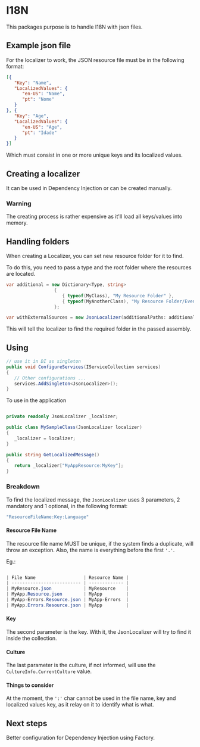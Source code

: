 # I18N

This packages purpose is to handle I18N with json files.

## Example json file

For the localizer to work, the JSON resource file must be in the following format:

```json
[{
   "Key": "Name",
   "LocalizedValues": {
      "en-US": "Name",
      "pt": "Nome"
   }
}, {
   "Key": "Age",
   "LocalizedValues": {
      "en-US": "Age",
      "pt": "Idade"
   }
}]
```

Which must consist in one or more unique keys and its localized values.

## Creating a localizer

It can be used in Dependency Injection or can be created manually.

### Warning

The creating process is rather expensive as it'll load all keys/values into memory.

## Handling folders

When creating a Localizer, you can set new resource folder for it to find.

To do this, you need to pass a type and the root folder where the resources are located.

```csharp
var additional = new Dictionary<Type, string>
                  {
                     { typeof(MyClass), "My Resource Folder" },
                     { typeof(MyAnotherClass), "My Resource Folder/Even Handles sub folders" }
                  };

var withExternalSources = new JsonLocalizer(additionalPaths: additional);

```

This will tell the localizer to find the required folder in the passed assembly.

## Using

```csharp
// use it in DI as singleton
public void ConfigureServices(IServiceCollection services)
{
   // Other configurations ...
   services.AddSingleton<JsonLocalizer>();
}
```

To use in the application

```csharp

private readonly JsonLocalizer _localizer;

public class MySampleClass(JsonLocalizer localizer)
{
   _localizer = localizer;
}

public string GetLocalizedMessage()
{
   return _localizer["MyAppResource:MyKey"];
}

```

### Breakdown

To find the localized message, the `JsonLocalizer` uses 3 parameters, 2 mandatory and 1 optional, 
in the following format:

```csharp
"ResourceFileName:Key:Language"
```

#### Resource File Name

The resource file name MUST be unique, if the system finds a duplicate, will throw an exception.
Also, the name is everything before the first `'.'`.

Eg.:

```csharp

| File Name                  | Resource Name |
| -------------------------- | ------------- |
| MyResource.json            | MyResource    |
| MyApp.Resource.json        | MyApp         |
| MyApp-Errors.Resource.json | MyApp-Errors  |
| MyApp.Errors.Resource.json | MyApp         |

```

#### Key

The second parameter is the key. With it, the JsonLocalizer will try to find it inside the collection.

#### Culture

The last parameter is the culture, if not informed, will use the `CultureInfo.CurrentCulture` value.

#### Things to consider

At the moment, the `':'` char cannot be used in the file name, key and localized values key, as it relay on it to identify what is what.

## Next steps

Better configuration for Dependency Injection using Factory.
